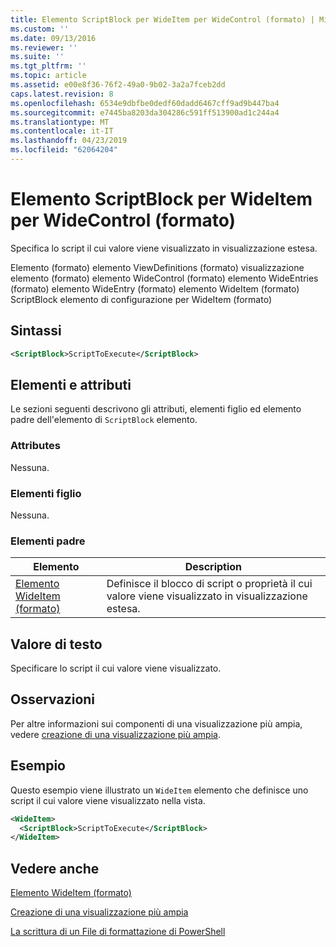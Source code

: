 ```yaml
---
title: Elemento ScriptBlock per WideItem per WideControl (formato) | Microsoft Docs
ms.custom: ''
ms.date: 09/13/2016
ms.reviewer: ''
ms.suite: ''
ms.tgt_pltfrm: ''
ms.topic: article
ms.assetid: e00e8f36-76f2-49a0-9b02-3a2a7fceb2dd
caps.latest.revision: 8
ms.openlocfilehash: 6534e9dbfbe0dedf60dadd6467cff9ad9b447ba4
ms.sourcegitcommit: e7445ba8203da304286c591ff513900ad1c244a4
ms.translationtype: MT
ms.contentlocale: it-IT
ms.lasthandoff: 04/23/2019
ms.locfileid: "62064204"
---
```

# <a name="scriptblock-element-for-wideitem-for-widecontrol-format"></a>Elemento ScriptBlock per WideItem per WideControl (formato)

Specifica lo script il cui valore viene visualizzato in visualizzazione estesa.

Elemento (formato) elemento ViewDefinitions (formato) visualizzazione elemento (formato) elemento WideControl (formato) elemento WideEntries (formato) elemento WideEntry (formato) elemento WideItem (formato) ScriptBlock elemento di configurazione per WideItem (formato)

## <a name="syntax"></a>Sintassi

```xml
<ScriptBlock>ScriptToExecute</ScriptBlock>
```

## <a name="attributes-and-elements"></a>Elementi e attributi

Le sezioni seguenti descrivono gli attributi, elementi figlio ed elemento padre dell'elemento di `ScriptBlock` elemento.

### <a name="attributes"></a>Attributes

Nessuna.

### <a name="child-elements"></a>Elementi figlio

Nessuna.

### <a name="parent-elements"></a>Elementi padre

|Elemento|Description|
|-------------|-----------------|
|[Elemento WideItem (formato)](./wideitem-element-for-widecontrol-format.md)|Definisce il blocco di script o proprietà il cui valore viene visualizzato in visualizzazione estesa.|

## <a name="text-value"></a>Valore di testo

Specificare lo script il cui valore viene visualizzato.

## <a name="remarks"></a>Osservazioni

Per altre informazioni sui componenti di una visualizzazione più ampia, vedere [creazione di una visualizzazione più ampia](./creating-a-wide-view.md).

## <a name="example"></a>Esempio

Questo esempio viene illustrato un `WideItem` elemento che definisce uno script il cui valore viene visualizzato nella vista.

```xml
<WideItem>
  <ScriptBlock>ScriptToExecute</ScriptBlock>
</WideItem>
```

## <a name="see-also"></a>Vedere anche

[Elemento WideItem (formato)](./wideitem-element-for-widecontrol-format.md)

[Creazione di una visualizzazione più ampia](./creating-a-wide-view.md)

[La scrittura di un File di formattazione di PowerShell](./writing-a-powershell-formatting-file.md)
